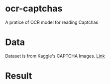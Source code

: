 # ocr-captchas

A pratice of OCR model for reading Captchas

# Data
Dataset is from Kaggle's CAPTCHA Images.
[Link](https://www.kaggle.com/fournierp/captcha-version-2-images)

# Result

